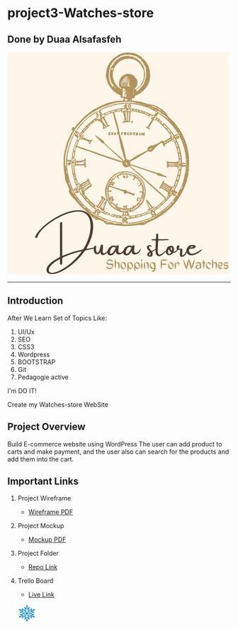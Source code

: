 # project3-Watches-store 
## Done by **Duaa Alsafasfeh**
![Markdown Logo](DIS%20Watches%20(1).png)

***
## Introduction
After We Learn Set of Topics Like:

1. UI/Ux
1. SEO
1. CSS3
1. Wordpress
1. BOOTSTRAP
1. Git
1. Pedagogie active


I'm DO IT!

Create my Watches-store WebSite

## Project Overview

Build E-commerce website using WordPress The user can add product to carts and make payment, and the user also can search for the products and add them into the cart.

## Important Links


1. Project Wireframe
   * [Wireframe PDF](./Wireframe-watches-store.pdf)

1. Project Mockup
   * [Mockup PDF](./mockup%20watches-store.pdf)

1. Project Folder
   * [Repo Link](https://github.com/Dua-Alsafasfeh/project3-store)

1. Trello Board
   * [Live Link](https://trello.com/invite/b/fw6CaYVe/2abe7b6252e7ab1c6cda205583fc06c2/watches-store)


   <a href='https://archiveprogram.github.com/'><img src='https://raw.githubusercontent.com/acervenky/animated-github-badges/master/assets/acbadge.gif' width='40' height='40'></a> 